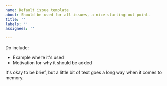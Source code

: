 ```yaml
---
name: Default issue template
about: Should be used for all issues, a nice starting out point.
title: ''
labels: ''
assignees: ''

---
```


Do include:
 - Example where it's used
 - Motivation for why it should be added

It's okay to be brief, but a little bit of text goes a long way when it comes to memory.
